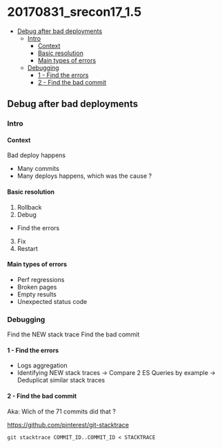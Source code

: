 # 20170831_srecon17_1.5

<!-- MarkdownTOC -->

- [Debug after bad deployments](#debug-after-bad-deployments)
  - [Intro](#intro)
    - [Context](#context)
    - [Basic resolution](#basic-resolution)
    - [Main types of errors](#main-types-of-errors)
  - [Debugging](#debugging)
    - [1 - Find the errors](#1---find-the-errors)
    - [2 - Find the bad commit](#2---find-the-bad-commit)

<!-- /MarkdownTOC -->





## Debug after bad deployments

### Intro

#### Context

Bad deploy happens
* Many commits
* Many deploys happens, which was the cause ?


#### Basic resolution

1. Rollback
2. Debug
  + Find the errors
3. Fix
4. Restart


#### Main types of errors

* Perf regressions
* Broken pages
* Empty results
* Unexpected status code



### Debugging

Find the NEW stack trace
Find the bad commit

#### 1 - Find the errors

* Logs aggregation
* Identifying NEW stack traces
  -> Compare 2 ES Queries by example
  -> Deduplicat similar stack traces


#### 2 - Find the bad commit

Aka: Wich of the 71 commits did that ?

https://github.com/pinterest/git-stacktrace


```
git stacktrace COMMIT_ID..COMMIT_ID < STACKTRACE
```




